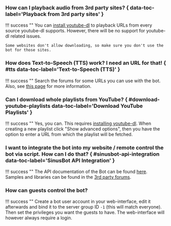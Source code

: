 ### How can I playback audio from 3rd party sites? { data-toc-label='Playback from 3rd party sites' }

!!! success ""
    You can [install youtube-dl](../../youtube-dl/) to playback URLs from every source youtube-dl supports. However, there will be no support for youtube-dl related issues.

    Some websites don't allow downloading, so make sure you don't use the bot for those sites.

### How does Text-to-Speech (TTS) work? I need an URL for that! { #tts data-toc-label='Text-to-Speech (TTS)' }

!!! success ""
    Search the forums for some URLs you can use with the bot. Also, see [this page](../tts.md) for more information.

### Can I download whole playlists from YouTube? { #download-youtube-playlists data-toc-label='Download YouTube Playlists' }

!!! success ""
    Yes, you can. This requires [installing youtube-dl](../../youtube-dl/). When creating a new playlist click "Show advanced options", then you have the option to enter a URL from which the playlist will be fetched.

### I want to integrate the bot into my website / remote control the bot via script. How can I do that? { #sinusbot-api-integration data-toc-label='SinusBot API Integration' }

!!! success ""
    The API documentation of the Bot can be found [here](https://www.sinusbot.com/api). Samples and libraries can be found in the [3rd party forums](https://forum.sinusbot.com/resources/categories/3rd-party-tools-libraries.11/).

### How can guests control the bot?

!!! success ""
    Create a bot user account in your web-interface, edit it afterwards and bind it to the server group ID `-1` (this will match everyone). Then set the privileges you want the guests to have. The web-interface will however always require a login.
